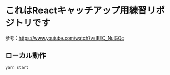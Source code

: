 # これはReactキャッチアップ用練習リポジトリです

参考：https://www.youtube.com/watch?v=lEEC_NuIGQc

## ローカル動作

```
yarn start
```
